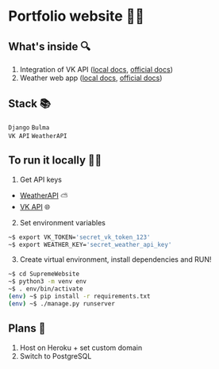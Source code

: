 # Portfolio website 👨‍💻

## What's inside 🔍
1. Integration of VK API ([local docs](/vk_friends), [official docs](https://vk.com/dev/docs)) 
2. Weather web app ([local docs](/weather), [official docs](https://www.weatherapi.com/docs/))

## Stack 📚
`Django` `Bulma` \
`VK API` `WeatherAPI`

## To run it locally 🏃‍♂️
1. Get API keys 
- [WeatherAPI](https://www.weatherapi.com/) ⛅
- [VK API](https://vkhost.github.io/) 🌐

2. Set environment variables
```bash
~$ export VK_TOKEN='secret_vk_token_123'
~$ export WEATHER_KEY='secret_weather_api_key'
```

3. Create virtual environment, install dependencies and RUN!
```bash
~$ cd SupremeWebsite
~$ python3 -m venv env
~$ . env/bin/activate
(env) ~$ pip install -r requirements.txt
(env) ~$ ./manage.py runserver
```

## Plans 📝
1. Host on Heroku + set custom domain
2. Switch to PostgreSQL